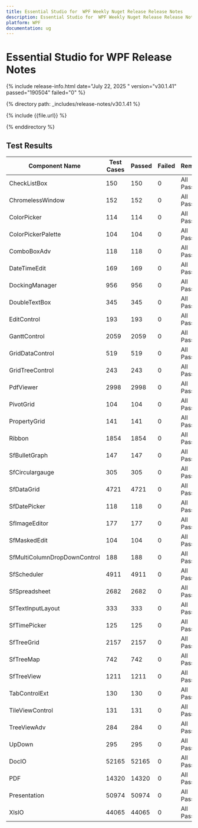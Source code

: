 ```yaml
---
title: Essential Studio for  WPF Weekly Nuget Release Release Notes  
description: Essential Studio for  WPF Weekly Nuget Release Release Notes  
platform: WPF
documentation: ug
---
```


# Essential Studio for  WPF  Release Notes  

{% include release-info.html date="July 22, 2025 "  version="v30.1.41" passed="190504" failed="0" %}

{% directory path: _includes/release-notes/v30.1.41 %}

{% include {{file.url}} %}

{% enddirectory %}

## Test Results

| Component Name | Test Cases | Passed | Failed | Remarks |
|---------------|------------|--------|--------|---------|
| CheckListBox | 150 | 150 | 0 | All Passed |
| ChromelessWindow | 152 | 152 | 0 | All Passed |
| ColorPicker | 114 | 114 | 0 | All Passed |
| ColorPickerPalette | 104 | 104 | 0 | All Passed |
| ComboBoxAdv | 118 | 118 | 0 | All Passed |
| DateTimeEdit | 169 | 169 | 0 | All Passed |
| DockingManager | 956 | 956 | 0 | All Passed |
| DoubleTextBox | 345 | 345 | 0 | All Passed |
| EditControl | 193 | 193 | 0 | All Passed |
| GanttControl | 2059 | 2059 | 0 | All Passed |
| GridDataControl | 519 | 519 | 0 | All Passed |
| GridTreeControl | 243 | 243 | 0 | All Passed |
| PdfViewer | 2998 | 2998 | 0 | All Passed |
| PivotGrid | 104 | 104 | 0 | All Passed |
| PropertyGrid | 141 | 141 | 0 | All Passed |
| Ribbon | 1854 | 1854 | 0 | All Passed |
| SfBulletGraph | 147 | 147 | 0 | All Passed |
| SfCirculargauge | 305 | 305 | 0 | All Passed |
| SfDataGrid | 4721 | 4721 | 0 | All Passed |
| SfDatePicker | 118 | 118 | 0 | All Passed |
| SfImageEditor | 177 | 177 | 0 | All Passed |
| SfMaskedEdit | 104 | 104 | 0 | All Passed |
| SfMultiColumnDropDownControl | 188 | 188 | 0 | All Passed |
| SfScheduler | 4911 | 4911 | 0 | All Passed |
| SfSpreadsheet | 2682 | 2682 | 0 | All Passed |
| SfTextInputLayout | 333 | 333 | 0 | All Passed |
| SfTimePicker | 125 | 125 | 0 | All Passed |
| SfTreeGrid | 2157 | 2157 | 0 | All Passed |
| SfTreeMap | 742 | 742 | 0 | All Passed |
| SfTreeView | 1211 | 1211 | 0 | All Passed |
| TabControlExt | 130 | 130 | 0 | All Passed |
| TileViewControl | 131 | 131 | 0 | All Passed |
| TreeViewAdv | 284 | 284 | 0 | All Passed |
| UpDown | 295 | 295 | 0 | All Passed |
| DocIO | 52165 | 52165 | 0 | All Passed |
| PDF | 14320 | 14320 | 0 | All Passed |
| Presentation | 50974 | 50974 | 0 | All Passed |
| XlsIO | 44065 | 44065 | 0 | All Passed |